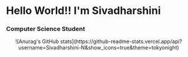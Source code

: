 <h1 >Hello World!! I'm Sivadharshini</h1>
<h3 >Computer Science Student</h3>


<p align="center">
![Anurag's GitHub stats](https://github-readme-stats.vercel.app/api?username=Sivadharshini-N&show_icons=true&theme=tokyonight)
</p>
